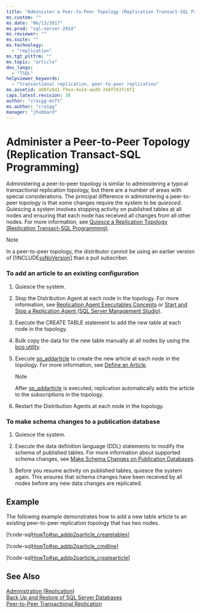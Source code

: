 ```yaml
---
title: "Administer a Peer-to-Peer Topology (Replication Transact-SQL Programming) | Microsoft Docs"
ms.custom: ""
ms.date: "06/13/2017"
ms.prod: "sql-server-2014"
ms.reviewer: ""
ms.suite: ""
ms.technology: 
  - "replication"
ms.tgt_pltfrm: ""
ms.topic: "article"
dev_langs: 
  - "TSQL"
helpviewer_keywords: 
  - "transactional replication, peer-to-peer replication"
ms.assetid: 4d0fa941-f9ea-4a14-aed9-34df593fc6f2
caps.latest.revision: 38
author: "craigg-msft"
ms.author: "craigg"
manager: "jhubbard"
---
```

# Administer a Peer-to-Peer Topology (Replication Transact-SQL Programming)
  Administering a peer-to-peer topology is similar to administering a typical transactional replication topology, but there are a number of areas with special considerations. The principal difference in administering a peer-to-peer topology is that some changes require the system to be *quiesced*. Quiescing a system involves stopping activity on published tables at all nodes and ensuring that each node has received all changes from all other nodes. For more information, see [Quiesce a Replication Topology &#40;Replication Transact-SQL Programming&#41;](../../../2014/relational-databases/replication/quiesce-a-replication-topology-replication-transact-sql-programming.md).  
  
> [!NOTE]  
>  In a peer-to-peer topology, the distributor cannot be using an earlier version of [!INCLUDE[ssNoVersion](../../includes/ssnoversion-md.md)] than a pull subscriber.  
  
### To add an article to an existing configuration  
  
1.  Quiesce the system.  
  
2.  Stop the Distribution Agent at each node in the topology. For more information, see [Replication Agent Executables Concepts](../../../2014/relational-databases/replication/dev-guide/replication-agent-executables-concepts.md) or [Start and Stop a Replication Agent &#40;SQL Server Management Studio&#41;](../../../2014/relational-databases/replication/start-and-stop-a-replication-agent-sql-server-management-studio.md).  
  
3.  Execute the CREATE TABLE statement to add the new table at each node in the topology.  
  
4.  Bulk copy the data for the new table manually at all nodes by using the [bcp utility](../../../2014/database-engine/bcp-utility.md).  
  
5.  Execute [sp_addarticle](~/relational-databases/system-stored-procedures/sp-addarticle-transact-sql.md) to create the new article at each node in the topology. For more information, see [Define an Article](../../../2014/relational-databases/replication/define-an-article.md).  
  
    > [!NOTE]  
    >  After [sp_addarticle](~/relational-databases/system-stored-procedures/sp-addarticle-transact-sql.md) is executed, replication automatically adds the article to the subscriptions in the topology.  
  
6.  Restart the Distribution Agents at each node in the topology.  
  
### To make schema changes to a publication database  
  
1.  Quiesce the system.  
  
2.  Execute the data definition language (DDL) statements to modify the schema of published tables. For more information about supported schema changes, see [Make Schema Changes on Publication Databases](../../../2014/relational-databases/replication/make-schema-changes-on-publication-databases.md).  
  
3.  Before you resume activity on published tables, quiesce the system again. This ensures that schema changes have been received by all nodes before any new data changes are replicated.  
  
## Example  
 The following example demonstrates how to add a new table article to an existing peer-to-peer replication topology that has two nodes.  
  
 [!code-sql[HowTo#sp_addp2particle_createtables](../../snippets/tsql/SQL15/replication/howto/tsql/addp2particle.sql#sp_addp2particle_createtables)]  
  
 [!code-sql[HowTo#sp_addp2particle_cmdline](../../snippets/tsql/SQL15/replication/howto/tsql/addp2particle.sql#sp_addp2particle_cmdline)]  
  
 [!code-sql[HowTo#sp_addp2particle_createarticle](../../snippets/tsql/SQL15/replication/howto/tsql/addp2particle.sql#sp_addp2particle_createarticle)]  
  
## See Also  
 [Administration &#40;Replication&#41;](../../../2014/relational-databases/replication/administration-replication.md)   
 [Back Up and Restore of SQL Server Databases](../../../2014/database-engine/back-up-and-restore-of-sql-server-databases.md)   
 [Peer-to-Peer Transactional Replication](../../../2014/relational-databases/replication/peer-to-peer-transactional-replication.md)  
  
  
